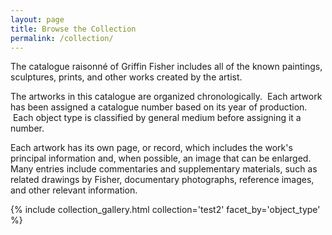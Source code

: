 ```yaml
---
layout: page
title: Browse the Collection
permalink: /collection/
---
```


The catalogue raisonné of Griffin Fisher includes all of the known paintings, sculptures, prints, and other works created by the artist. 

The artworks in this catalogue are organized chronologically.  Each artwork has been assigned a catalogue number based on its year of production.  Each object type is classified by general medium before assigning it a number.

Each artwork has its own page, or record, which includes the work's principal information and, when possible, an image that can be enlarged. Many entries include commentaries and supplementary materials, such as related drawings by Fisher, documentary photographs, reference images, and other relevant information.


{% include collection_gallery.html collection='test2' facet_by='object_type' %}
